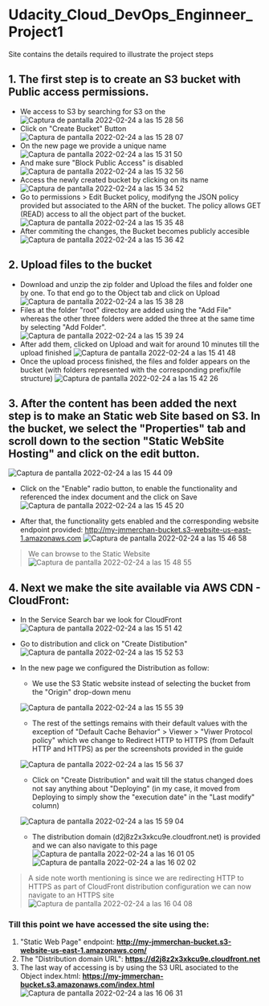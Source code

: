 # Udacity_Cloud_DevOps_Enginneer_Project1
Site contains the details required to illustrate the project steps
## 1. The first step is to create an S3 bucket with Public access permissions. 
  * We access to S3 by searching for S3 on the 
![Captura de pantalla 2022-02-24 a las 15 28 56](https://user-images.githubusercontent.com/23102562/155543448-9a08b470-7948-485a-847f-8629e56dbd2b.png)
  * Click on "Create Bucket" Button 
![Captura de pantalla 2022-02-24 a las 15 28 07](https://user-images.githubusercontent.com/23102562/155543304-c356fe63-5de2-46a3-87df-f9da69416029.png)
  * On the new page we provide a unique name
![Captura de pantalla 2022-02-24 a las 15 31 50](https://user-images.githubusercontent.com/23102562/155544053-ac2ce128-facb-4d22-8f7a-1e39031b779e.png)
  * And make sure "Block Public Access" is disabled
![Captura de pantalla 2022-02-24 a las 15 32 56](https://user-images.githubusercontent.com/23102562/155544254-063ad10c-7324-4a7e-b94a-726f9e1290a2.png)
  * Access the newly created bucket by clicking on its name
![Captura de pantalla 2022-02-24 a las 15 34 52](https://user-images.githubusercontent.com/23102562/155544589-7e62a744-2d70-42f7-a2e4-3a11181cce17.png)
  * Go to permissions > Edit Bucket policy, modifyng the JSON policy provided but associated to the ARN of the bucket. The policy allows GET (READ) access to all the object part of the bucket.
![Captura de pantalla 2022-02-24 a las 15 35 48](https://user-images.githubusercontent.com/23102562/155544819-ff6c4742-4860-4fdc-a676-405627f2aab3.png)
  * After commiting the changes, the Bucket becomes publicly accesible
![Captura de pantalla 2022-02-24 a las 15 36 42](https://user-images.githubusercontent.com/23102562/155544982-134bfacc-5e5b-45e6-96e9-64e5628d723d.png)

## 2. Upload files to the bucket
  * Download and unzip the zip folder and Upload the files and folder one by one. To that end go to the Object tab and click on Upload
![Captura de pantalla 2022-02-24 a las 15 38 28](https://user-images.githubusercontent.com/23102562/155545285-77c928c3-bbd7-4687-970f-3c8a7d67f39c.png)
  * Files at the folder "root" directoy are added using the "Add File" whereas the other three folders were added the three at the same time by selecting "Add Folder". 
![Captura de pantalla 2022-02-24 a las 15 39 24](https://user-images.githubusercontent.com/23102562/155545625-e8a44852-e28b-4d8d-957c-39f5cb958de7.png)
* After add them, clicked on Upload and wait for around 10 minutes till the upload finished
![Captura de pantalla 2022-02-24 a las 15 41 48](https://user-images.githubusercontent.com/23102562/155545817-5e69ed84-89c0-4987-ba65-ed9a1a17c385.png)
* Once the upload process finished, the files and folder appears on the bucket (with folders represented with the corresponding prefix/file structure)
![Captura de pantalla 2022-02-24 a las 15 42 26](https://user-images.githubusercontent.com/23102562/155546087-b6e7dc76-789c-42e9-9207-ac0c34d6fb74.png)


## 3. After the content has been added the next step is to make an Static web Site based on S3. In the bucket, we select the "Properties" tab and scroll down to the section "Static WebSite Hosting" and click on the edit button.

![Captura de pantalla 2022-02-24 a las 15 44 09](https://user-images.githubusercontent.com/23102562/155546351-0b54481a-3b57-45e1-80ce-173db6295bcf.png)
  * Click on the "Enable" radio button, to enable the functionality and referenced the index document and the click on Save
![Captura de pantalla 2022-02-24 a las 15 45 20](https://user-images.githubusercontent.com/23102562/155546651-c5944856-6c79-42d5-acd7-1d1fe34d3965.png)

* After that, the functionality gets enabled and the corresponding website endpoint provided: http://my-jmmerchan-bucket.s3-website-us-east-1.amazonaws.com
![Captura de pantalla 2022-02-24 a las 15 46 58](https://user-images.githubusercontent.com/23102562/155546940-07cf4013-02eb-440c-b77a-02597a5b45bc.png)

> We can browse to the Static Website
![Captura de pantalla 2022-02-24 a las 15 48 55](https://user-images.githubusercontent.com/23102562/155547302-dec0ef79-ca52-4dda-8d74-6a0ca4c11eaa.png)


## 4. Next we make the site available via AWS CDN - CloudFront:
  * In the Service Search bar we look for CloudFront
![Captura de pantalla 2022-02-24 a las 15 51 42](https://user-images.githubusercontent.com/23102562/155547842-8ce875a5-d935-4e03-864a-c92b1a6c95d5.png)
  * Go to distribution and click on "Create Distibution"
![Captura de pantalla 2022-02-24 a las 15 52 53](https://user-images.githubusercontent.com/23102562/155548077-12681f3d-eb1e-494f-a7af-3182628e8759.png)
  * In the new page we configured the Distribution as follow:
    * We use the S3 Static website instead of selecting the bucket from the "Origin" drop-down menu
    
    ![Captura de pantalla 2022-02-24 a las 15 55 39](https://user-images.githubusercontent.com/23102562/155548555-da6574c7-9cb3-49f8-a9e3-263327b4bbea.png)

    * The rest of the settings remains with their default values with the exception of "Default Cache Behavior" > Viewer > "Viwer Protocol policy" which we change to Redirect HTTP to HTTPS (from Default HTTP and HTTPS) as per the screenshots provided in the guide
    
    ![Captura de pantalla 2022-02-24 a las 15 56 37](https://user-images.githubusercontent.com/23102562/155548761-7309bb80-2710-4737-9330-8570615c0901.png)
  
    * Click on "Create Distribution" and wait till the status changed does not say anything about "Deploying" (in my case, it moved from Deploying to simply show the "execution date" in the "Last modify" column)
    
    ![Captura de pantalla 2022-02-24 a las 15 59 04](https://user-images.githubusercontent.com/23102562/155549183-718015a0-b01c-42a6-8b70-fb61c92435ee.png)
    
    * The distribution domain (d2j8z2x3xkcu9e.cloudfront.net) is provided and we can also navigate to this page  
    ![Captura de pantalla 2022-02-24 a las 16 01 05](https://user-images.githubusercontent.com/23102562/155549527-8aa6e528-b574-4d72-9a68-73e3cbc9b522.png)
    ![Captura de pantalla 2022-02-24 a las 16 02 02](https://user-images.githubusercontent.com/23102562/155549716-7ffb5aab-d04a-418e-bddf-92d4b8c2a2e8.png)

> A side note worth mentioning is since we are redirecting HTTP to HTTPS as part of CloudFront distribution configuration we can now navigate to an HTTPS site
  ![Captura de pantalla 2022-02-24 a las 16 04 08](https://user-images.githubusercontent.com/23102562/155550136-566d8f2e-3b90-4f6d-b63e-df49ef6a4e19.png)



### Till this point we have accessed the site using the:
1. "Static Web Page" endpoint: **http://my-jmmerchan-bucket.s3-website-us-east-1.amazonaws.com/**
2.  The "Distribution domain URL": **https://d2j8z2x3xkcu9e.cloudfront.net**
3.  The last way of accessing is by using the S3 URL asociated to the Object index.html: **https://my-jmmerchan-bucket.s3.amazonaws.com/index.html**
![Captura de pantalla 2022-02-24 a las 16 06 31](https://user-images.githubusercontent.com/23102562/155550549-a7817949-8f7f-4b33-a108-df99b502e290.png)


